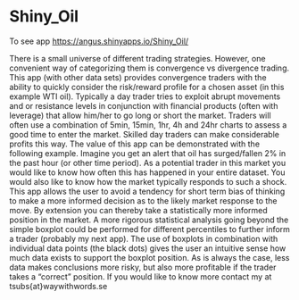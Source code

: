 # Shiny_Oil
To see app
https://angus.shinyapps.io/Shiny_Oil/

There is a small universe of different trading strategies. However, one convenient way of categorizing them is convergence vs divergence trading. This app (with other data sets) provides convergence traders with the ability to quickly consider the risk/reward profile for a chosen asset (in this example WTI oil). Typically a day trader tries to exploit abrupt movements and or resistance levels in conjunction with financial products (often with leverage) that allow him/her to go long or short the market. Traders will often use a combination of 5min, 15min, 1hr, 4h and 24hr charts to assess a good time to enter the market. Skilled day traders can make considerable profits this way.
The value of this app can be demonstrated with the following example. Imagine you get an alert that oil has surged/fallen 2% in the past hour (or other time period). As a potential trader in this market you would like to know how often this has happened in your entire dataset. You would also like to know how the market typically responds to such a shock. This app allows the user to avoid a tendency for short term bias of thinking to make a more informed decision as to the likely market response to the move. By extension you can thereby take a statistically more informed position in the market. A more rigorous statistical analysis going beyond the simple boxplot could be performed for different percentiles to further inform a trader (probably my next app).
The use of boxplots in combination with individual data points (the black dots) gives the user an intuitive sense how much data exists to support the boxplot position. As is always the case, less data makes conclusions more risky, but also more profitable if the trader takes a “correct” position.
If you would like to know more contact my at tsubs{at}waywithwords.se
